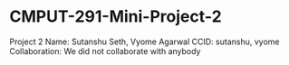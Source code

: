 # CMPUT-291-Mini-Project-2
Project 2 
Name: Sutanshu Seth, Vyome Agarwal
CCID: sutanshu, vyome
Collaboration: We did not collaborate with anybody
